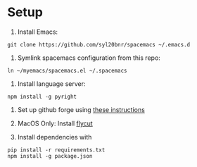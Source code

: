 # Setup

1. Install Emacs:

```
git clone https://github.com/syl20bnr/spacemacs ~/.emacs.d
```

1. Symlink spacemacs configuration from this repo:

```
ln ~/myemacs/spacemacs.el ~/.spacemacs
```

1. Install language server:

```
npm install -g pyright
```

1. Set up github forge using [these instructions](https://magit.vc/manual/ghub/Getting-Started.html#Getting-Started)

1. MacOS Only: Install [flycut](https://apps.apple.com/us/app/flycut-clipboard-manager/id442160987?mt=12)

1. Install dependencies with 

```
pip install -r requirements.txt
npm install -g package.json
```
